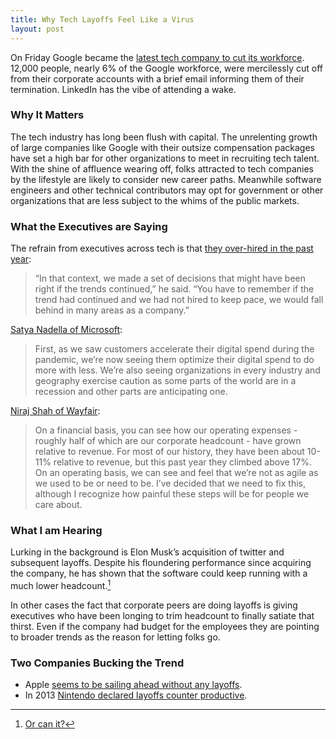 ```yaml
---
title: Why Tech Layoffs Feel Like a Virus
layout: post
---
```

On Friday Google became the [latest tech company to cut its workforce](https://www.cnbc.com/2023/01/21/google-employees-scramble-for-answers-after-layoffs-hit-long-tenured.html). 12,000 people, nearly 6% of the Google workforce, were mercilessly cut off from their corporate accounts with a brief email informing them of their termination. LinkedIn has the vibe of attending a wake.

### Why It Matters
The tech industry has long been flush with capital. The unrelenting growth of large companies like Google with their outsize compensation packages have set a high bar for other organizations to meet in recruiting tech talent. With the shine of affluence wearing off, folks attracted to tech companies by the lifestyle are likely to consider new career paths. Meanwhile software engineers and other technical contributors may opt for government or other organizations that are less subject to the whims of the public markets.

### What the Executives are Saying
The refrain from executives across tech is that [they over-hired in the past year](https://www.cnbc.com/2023/01/23/google-ceo-defends-layoff-process-in-heated-town-hall-monday.html):

> “In that context, we made a set of decisions that might have been right if the trends continued,” he said. “You have to remember if the trend had continued and we had not hired to keep pace, we would fall behind in many areas as a company.”

[Satya Nadella of Microsoft](https://blogs.microsoft.com/blog/2023/01/18/subject-focusing-on-our-short-and-long-term-opportunity/):
> First, as we saw customers accelerate their digital spend during the pandemic, we’re now seeing them optimize their digital spend to do more with less. We’re also seeing organizations in every industry and geography exercise caution as some parts of the world are in a recession and other parts are anticipating one. 

[Niraj Shah of Wayfair](https://www.aboutwayfair.com/category/company-news/a-message-from-wayfair-co-founder-ceo-niraj-shah):
> On a financial basis, you can see how our operating expenses - roughly half of which are our corporate headcount - have grown relative to revenue. For most of our history, they have been about 10-11% relative to revenue, but this past year they climbed above 17%. On an operating basis, we can see and feel that we’re not as agile as we used to be or need to be. I’ve decided that we need to fix this, although I recognize how painful these steps will be for people we care about.

### What I am Hearing
Lurking in the background is Elon Musk’s acquisition of twitter and subsequent layoffs. Despite his floundering performance since acquiring the company, he has shown that the software could keep running with a much lower headcount.[^1]

In other cases the fact that corporate peers are doing layoffs is giving executives who have been longing to trim headcount to finally satiate that thirst. Even if the company had budget for the employees they are pointing to broader trends as the reason for letting folks go.

### Two Companies Bucking the Trend
* Apple [seems to be sailing ahead without any layoffs](https://apple.news/AxWqwhUM6RnmQSYi-l2mFBg).
* In 2013 [Nintendo declared layoffs counter productive](https://www.polygon.com/2013/7/5/4496512/why-nintendos-satoru-iwata-refuses-to-lay-off-staff). 

[^1]: [Or can it?](https://twitter.com/davidfrum/status/1616892096434012160)